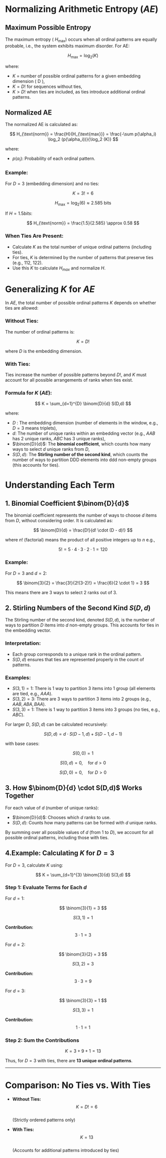 # Normalizing Arithmetic Entropy $(AE)$ 

## Maximum Possible Entropy

The maximum entropy ( $H_{\text{max}}$) occurs when all ordinal patterns are equally probable, i.e., the system exhibits maximum disorder. For AE:

$$
H_{\text{max}} = \log_2 (K)
$$

where:

- $K$ = number of possible ordinal patterns for a given embedding dimension \( D \),
- $K = D!$ for sequences without ties,
- $K > D!$ when ties are included, as ties introduce additional ordinal patterns.

## Normalized AE

The normalized AE is calculated as:

$$
H_{\text{norm}} = \frac{H}{H_{\text{max}}} = \frac{-\sum p(\alpha_i) \log_2 (p(\alpha_i))}{\log_2 (K)}
$$

where:

- $p(\alpha_i)$: Probability of each ordinal pattern.

### Example:

For $D = 3$ (embedding dimension) and no ties:

$$
K = 3! = 6
$$

$$
H_{\text{max}} = \log_2 (6) \approx 2.585 \text{ bits}
$$

If  $H = 1.5  bits$:

$$
H_{\text{norm}} = \frac{1.5}{2.585} \approx 0.58
$$

### When Ties Are Present:

- Calculate $K$ as the total number of unique ordinal patterns (including ties).
- For ties, $K$ is determined by the number of patterns that preserve ties (e.g., 112, 122).
- Use this $K$ to calculate $H_{max}$ and normalize $H$.

#  Generalizing $K$ for $AE$

In $AE$, the total number of possible ordinal patterns $K$ depends on whether ties are allowed:

### Without Ties:
The number of ordinal patterns is:

$$
K = D!
$$

where $D$ is the embedding dimension.

### With Ties:
Ties increase the number of possible patterns beyond $D!$, and $K$ must account for all possible arrangements of ranks when ties exist.

### Formula for $K$ $(AE)$:

$$
K = \sum_{d=1}^{D} \binom{D}{d} S(D,d)
$$

where:

- $D$ : The embedding dimension (number of elements in the window, e.g., $D=3$ means triplets),
- $d$: The number of unique ranks within an embedding vector (e.g., $AAB$ has 2 unique ranks, $ABC$ has 3 unique ranks),
- $\binom{D}{d}$: The **binomial coefficient**, which counts how many ways to select $d$ unique ranks from $D$,
- $S(D,d)$: The **Stirling number of the second kind**, which counts the number of ways to partition DDD elements into ddd non-empty groups (this accounts for ties).

# Understanding Each Term

## 1. Binomial Coefficient $\binom{D}{d}$

The binomial coefficient represents the number of ways to choose $d$ items from $D$, without considering order. It is calculated as:

$$
\binom{D}{d} = \frac{D!}{d! \cdot (D - d)!}
$$

where $n!$ (factorial) means the product of all positive integers up to $n$ e.g., 

$$
5! = 5 \cdot 4 \cdot 3 \cdot 2 \cdot 1 = 120
$$

### Example:
For $D = 3$ and $d = 2$:

$$
\binom{3}{2} = \frac{3!}{2!(3-2)!} = \frac{6}{2 \cdot 1} = 3
$$

This means there are 3 ways to select 2 ranks out of 3.

## 2. Stirling Numbers of the Second Kind $S(D,d)$

The Stirling number of the second kind, denoted  $S(D,d)$, is the number of ways to partition $D$ items into $d$ non-empty groups. This accounts for ties in the embedding vector.

### Interpretation:
- Each group corresponds to a unique rank in the ordinal pattern.
- $S(D,d)$ ensures that ties are represented properly in the count of patterns.

### Examples:
- $S(3,1) = 1$: There is 1 way to partition 3 items into 1 group (all elements are tied, e.g., $AAA$).
- $S(3,2) = 3$: There are 3 ways to partition 3 items into 2 groups (e.g., $AAB, ABA, BAA$).
- $S(3,3) = 1$: There is 1 way to partition 3 items into 3 groups (no ties, e.g., $ABC$).

For larger $D$, $S(D,d)$ can be calculated recursively:

$$
S(D,d) = d \cdot S(D-1,d) + S(D-1,d-1)
$$

with base cases:

$$
S(0,0) = 1
$$

$$
S(0,d) = 0, \quad \text{for } d > 0
$$

$$
S(D,0) = 0, \quad \text{for } D > 0
$$

## 3. How $\binom{D}{d} \cdot S(D,d)$ Works Together

For each value of $d$ (number of unique ranks):

- $\binom{D}{d}$: Chooses which $d$ ranks to use.
- $S(D,d)$: Counts how many patterns can be formed with $d$ unique ranks.

By summing over all possible values of $d$ (from 1 to $D$), we account for all possible ordinal patterns, including those with ties.

## 4.Example: Calculating $K$ for  $D = 3$

For $D = 3$, calculate $K$ using:

$$
K = \sum_{d=1}^{3} \binom{3}{d} S(3,d)
$$

### Step 1: Evaluate Terms for Each $d$

For  $d = 1$:

$$
\binom{3}{1} = 3
$$

$$
S(3,1) = 1
$$

**Contribution:**  
$$
3 \cdot 1 = 3
$$

For $d = 2$:

$$
\binom{3}{2} = 3
$$

$$
S(3,2) = 3
$$

**Contribution:**  
$$
3 \cdot 3 = 9
$$

For $d = 3$:

$$
\binom{3}{3} = 1
$$

$$
S(3,3) = 1
$$

**Contribution:**  
$$
1 \cdot 1 = 1
$$

### Step 2: Sum the Contributions

$$
K = 3 + 9 + 1 = 13
$$

Thus, for $D = 3$ with ties, there are **13 unique ordinal patterns**.

---

# Comparison: No Ties vs. With Ties

- **Without Ties:**  
  $$ K = D! = 6 $$  
  (Strictly ordered patterns only)

- **With Ties:**  
  $$ K = 13 $$  
  (Accounts for additional patterns introduced by ties)
